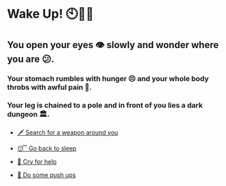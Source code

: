 # Wake Up! 🕙🛌🏽

## You open your eyes 👁️ slowly and wonder where you are 😕.
### Your stomach rumbles with hunger 😣 and your whole body throbs with awful pain 🤕.
### Your leg is chained to a pole and in front of you lies a dark dungeon 🏛️.

-  [🗡️ Search for a weapon around you](../3/3.md)

-  [😴 Go back to sleep](0-B.md)

-  [📢 Cry for help](0-C.md)

-  [💪 Do some push ups](0-D.md)